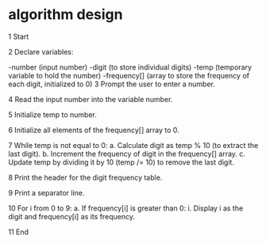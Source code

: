 # algorithm design
1 Start

2 Declare variables:

-number (input number)
-digit (to store individual digits)
-temp (temporary variable to hold the number)
-frequency[] (array to store the frequency of each digit, initialized to 0)
3 Prompt the user to enter a number.

4 Read the input number into the variable number.

5 Initialize temp to number.

6 Initialize all elements of the frequency[] array to 0.

7 While temp is not equal to 0:
a. Calculate digit as temp % 10 (to extract the last digit).
b. Increment the frequency of digit in the frequency[] array.
c. Update temp by dividing it by 10 (temp /= 10) to remove the last digit.

8 Print the header for the digit frequency table.

9 Print a separator line.

10 For i from 0 to 9:
a. If frequency[i] is greater than 0:
i. Display i as the digit and frequency[i] as its frequency.

11 End
